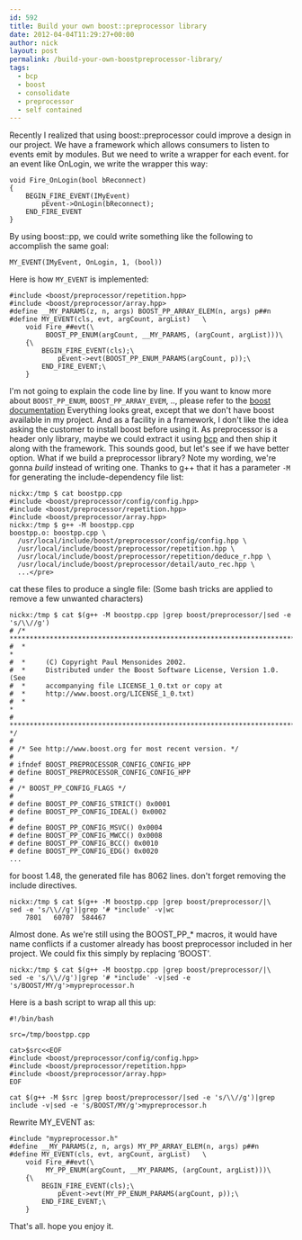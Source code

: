 ```yaml
---
id: 592
title: Build your own boost::preprocessor library
date: 2012-04-04T11:29:27+00:00
author: nick
layout: post
permalink: /build-your-own-boostpreprocessor-library/
tags:
  - bcp
  - boost
  - consolidate
  - preprocessor
  - self contained
---
```

Recently I realized that using boost::preprocessor could improve a design in our project. We have a framework which allows consumers to listen to events emit by modules. But we need to write a wrapper for each event. for an event like OnLogin, we write the wrapper this way:

	void Fire_OnLogin(bool bReconnect)
	{
		BEGIN_FIRE_EVENT(IMyEvent)
			pEvent->OnLogin(bReconnect);
		END_FIRE_EVENT
	}
	
By using boost::pp, we could write something like the following to accomplish the same goal:

	MY_EVENT(IMyEvent, OnLogin, 1, (bool))
 
Here is how `MY_EVENT` is implemented:

	#include <boost/preprocessor/repetition.hpp>
	#include <boost/preprocessor/array.hpp>
	#define __MY_PARAMS(z, n, args) BOOST_PP_ARRAY_ELEM(n, args) p##n
	#define MY_EVENT(cls, evt, argCount, argList)	\
		void Fire_##evt(\
			 BOOST_PP_ENUM(argCount, __MY_PARAMS, (argCount, argList)))\
		{\
			BEGIN_FIRE_EVENT(cls);\
				pEvent->evt(BOOST_PP_ENUM_PARAMS(argCount, p));\
			END_FIRE_EVENT;\
		}
		
I'm not going to explain the code line by line. If you want to know more about `BOOST_PP_ENUM`, `BOOST_PP_ARRAY_EVEM`, .., please refer to the [boost documentation](http://www.boost.org/doc/libs/1_49_0/libs/preprocessor/doc/index.html)
Everything looks great, except that we don't have boost available in my project. And as a facility in a framework, I don't like the idea asking the customer to install boost before using it. As preprocessor is a header only library, maybe we could extract it using <a href="http://www.boost.org/doc/tools/bcp/index.html">bcp</a> and then ship it along with the framework. This sounds good, but let's see if we have better option. What if we build a preprocessor library? Note my wording, we're gonna *build* instead of writing one.
Thanks to g++ that it has a parameter `-M` for generating the include-dependency file list:

	nickx:/tmp $ cat boostpp.cpp
	#include <boost/preprocessor/config/config.hpp>
	#include <boost/preprocessor/repetition.hpp>
	#include <boost/preprocessor/array.hpp>
	nickx:/tmp $ g++ -M boostpp.cpp
	boostpp.o: boostpp.cpp \
	  /usr/local/include/boost/preprocessor/config/config.hpp \
	  /usr/local/include/boost/preprocessor/repetition.hpp \
	  /usr/local/include/boost/preprocessor/repetition/deduce_r.hpp \
	  /usr/local/include/boost/preprocessor/detail/auto_rec.hpp \
	  ...</pre>
	
cat these files to produce a single file: (Some bash tricks are applied to remove a few unwanted characters)

	nickx:/tmp $ cat $(g++ -M boostpp.cpp |grep boost/preprocessor/|sed -e 's/\\//g')
	# /* **************************************************************************
	#  *                                                                          *
	#  *     (C) Copyright Paul Mensonides 2002.
	#  *     Distributed under the Boost Software License, Version 1.0. (See
	#  *     accompanying file LICENSE_1_0.txt or copy at
	#  *     http://www.boost.org/LICENSE_1_0.txt)
	#  *                                                                          *
	#  ************************************************************************** */
	#
	# /* See http://www.boost.org for most recent version. */
	#
	# ifndef BOOST_PREPROCESSOR_CONFIG_CONFIG_HPP
	# define BOOST_PREPROCESSOR_CONFIG_CONFIG_HPP
	#
	# /* BOOST_PP_CONFIG_FLAGS */
	#
	# define BOOST_PP_CONFIG_STRICT() 0x0001
	# define BOOST_PP_CONFIG_IDEAL() 0x0002
	#
	# define BOOST_PP_CONFIG_MSVC() 0x0004
	# define BOOST_PP_CONFIG_MWCC() 0x0008
	# define BOOST_PP_CONFIG_BCC() 0x0010
	# define BOOST_PP_CONFIG_EDG() 0x0020
	...
	
for boost 1.48, the generated file has 8062 lines. don't forget removing the include directives.

	nickx:/tmp $ cat $(g++ -M boostpp.cpp |grep boost/preprocessor/|\
	sed -e 's/\\//g')|grep '# *include' -v|wc
	    7801   60707  584467
    
Almost done.
As we're still using the BOOST_PP_* macros, it would have name conflicts if a customer already has boost preprocessor included in her project. We could fix this simply by replacing &#8216;BOOST'.

	nickx:/tmp $ cat $(g++ -M boostpp.cpp |grep boost/preprocessor/|\
	sed -e 's/\\//g')|grep '# *include' -v|sed -e 's/BOOST/MY/g'>mypreprocessor.h

Here is a bash script to wrap all this up:

	#!/bin/bash 
	
	src=/tmp/boostpp.cpp
	
	cat>$src<<EOF
	#include <boost/preprocessor/config/config.hpp>
	#include <boost/preprocessor/repetition.hpp>
	#include <boost/preprocessor/array.hpp>
	EOF
	
	cat $(g++ -M $src |grep boost/preprocessor/|sed -e 's/\\//g')|grep include -v|sed -e 's/BOOST/MY/g'>mypreprocessor.h
	
Rewrite MY_EVENT as:

	#include "mypreprocessor.h"
	#define __MY_PARAMS(z, n, args) MY_PP_ARRAY_ELEM(n, args) p##n
	#define MY_EVENT(cls, evt, argCount, argList)	\
		void Fire_##evt(\
			 MY_PP_ENUM(argCount, __MY_PARAMS, (argCount, argList)))\
		{\
			BEGIN_FIRE_EVENT(cls);\
				pEvent->evt(MY_PP_ENUM_PARAMS(argCount, p));\
			END_FIRE_EVENT;\
		}
		
That's all. hope you enjoy it.
